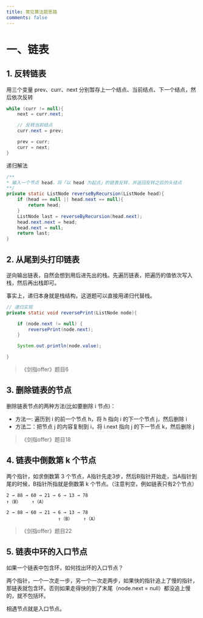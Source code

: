```yaml
---
title: 常见算法题思路
comments: false
---
```



# 一、链表

## 1. 反转链表

用三个变量 prev、curr、next 分别暂存上一个结点、当前结点、下一个结点，然后依次反转

```java
while (curr != null){
    next = curr.next;

    // 反转当前结点
    curr.next = prev;

    prev = curr;
    curr = next;
}
```

递归解法

```java
/**
* 输入一个节点 head，将「以 head 为起点」的链表反转，并返回反转之后的头结点
**/
private static ListNode reverseByRecursion(ListNode head){
    if (head == null || head.next == null){
        return head;
    }
    ListNode last = reverseByRecursion(head.next);
    head.next.next = head;
    head.next = null;
    return last;
}
```

## 2. 从尾到头打印链表

逆向输出链表，自然会想到用后进先出的栈。先遍历链表，把遍历的值依次写入栈，然后再出栈即可。

事实上，递归本身就是栈结构，这道题可以直接用递归代替栈。


```java
// 递归实现
private static void reversePrint(ListNode node){

    if (node.next != null) {
        reversePrint(node.next);
    }

    System.out.println(node.value);

}
```

> 《剑指offer》题目6

## 3. 删除链表的节点

删除链表节点的两种方法(比如要删除 i 节点)：

- 方法一: 遍历到 i 的前一个节点 h，将 h 指向 i 的下一个节点 j，然后删除 i
- 方法二：把节点 j 的内容复制到 i，将 i.next 指向 j 的下一节点 k，然后删除 j

> 《剑指offer》题目18

## 4. 链表中倒数第 k 个节点

两个指针，如求倒数第 3 个节点，A指针先走3步，然后B指针开始走，当A指针到尾的时候，B指针所指就是倒数第 k 个节点。（注意判空，例如链表只有2个节点）


```
2 → 88 → 60 → 21 → 6 → 13 → 78
↑（B）    ↑（A）

2 → 88 → 60 → 21 → 6 → 13 → 78
                   ↑（B）    ↑（A）
```

>  《剑指offer》题目22

## 5. 链表中环的入口节点

如果一个链表中包含环，如何找出环的入口节点？

两个指针，一个一次走一步，另一个一次走两步，如果快的指针追上了慢的指针，那链表就包含环。否则如果走得快的到了末尾（node.next = null）都没追上慢的，就不包括环。

相遇节点就是入口节点。